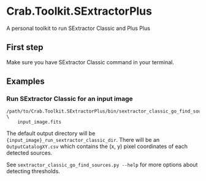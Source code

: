 # Crab.Toolkit.SExtractorPlus

A personal toolkit to run SExtractor Classic and Plus Plus

## First step

Make sure you have SExtractor Classic command in your terminal. 

## Examples 

### Run SExtractor Classic for an input image

```
/path/to/Crab.Toolkit.SExtractorPlus/bin/sextractor_classic_go_find_sources.py \
    input_image.fits
```

The default output directory will be `{input_image}_run_sextractor_classic_dir`. There will be an `OutputCatalogXY.csv` which contains the (x, y) pixel coordinates of each detected sources. 

See `sextractor_classic_go_find_sources.py --help` for more options about detecting thresholds. 


